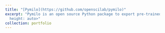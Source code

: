 ```yaml
---
title: "[Pymilo](https://github.com/openscilab/pymilo)"
excerpt: "Pymilo is an open source Python package to export pre-trained machine learning models in a transparent way.<br/><img src='/images/pymilo.png', width: 400px,
  height: auto>"
collection: portfolio
---
```

